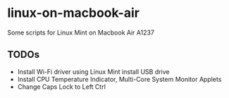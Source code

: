 # linux-on-macbook-air
Some scripts for Linux Mint on Macbook Air A1237

## TODOs
* Install Wi-Fi driver using Linux Mint install USB drive
* Install CPU Temperature Indicator, Multi-Core System Monitor Applets
* Change Caps Lock to Left Ctrl
